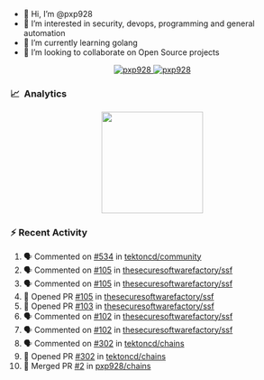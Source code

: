 - 👋  Hi, I’m @pxp928
- 👀  I’m interested in security, devops, programming and general automation
- 🌱  I’m currently learning golang
- 💞️  I’m looking to collaborate on Open Source projects

<p align="center">
  <a href="https://linkedin.com/in/pxp928" target="blank">
    <img src="https://img.shields.io/badge/linkedin-%230077B5.svg?&style=for-the-badge&logo=linkedin&logoColor=white" alt="pxp928" />
  </a>
  <a href="https://twitter.com/pxp928" target="blank">
    <img src="https://img.shields.io/badge/Twitter-1DA1F2?style=for-the-badge&logo=twitter&logoColor=white" alt="pxp928" />
  </a>
</p>

### 📈 &nbsp;Analytics

<p align="center">
  <a href="https://github.com/pxp928">
    <img height="180em" src="https://github-readme-stats-eight-theta.vercel.app/api?username=pxp928&show_icons=true&theme=radical&include_all_commits=true&count_private=true&line_height=26"/>
    <!---
    <img height="180em" src="https://github-readme-stats-eight-theta.vercel.app/api/top-langs/?username=pxp928&layout=compact&theme=radical&line_height=26"/>
    --->
  </a>
</p>

### :zap: Recent Activity

<!--START_SECTION:activity-->
1. 🗣 Commented on [#534](https://github.com/tektoncd/community/issues/534) in [tektoncd/community](https://github.com/tektoncd/community)
2. 🗣 Commented on [#105](https://github.com/thesecuresoftwarefactory/ssf/issues/105) in [thesecuresoftwarefactory/ssf](https://github.com/thesecuresoftwarefactory/ssf)
3. 🗣 Commented on [#105](https://github.com/thesecuresoftwarefactory/ssf/issues/105) in [thesecuresoftwarefactory/ssf](https://github.com/thesecuresoftwarefactory/ssf)
4. 💪 Opened PR [#105](https://github.com/thesecuresoftwarefactory/ssf/pull/105) in [thesecuresoftwarefactory/ssf](https://github.com/thesecuresoftwarefactory/ssf)
5. 💪 Opened PR [#103](https://github.com/thesecuresoftwarefactory/ssf/pull/103) in [thesecuresoftwarefactory/ssf](https://github.com/thesecuresoftwarefactory/ssf)
6. 🗣 Commented on [#102](https://github.com/thesecuresoftwarefactory/ssf/issues/102) in [thesecuresoftwarefactory/ssf](https://github.com/thesecuresoftwarefactory/ssf)
7. 🗣 Commented on [#102](https://github.com/thesecuresoftwarefactory/ssf/issues/102) in [thesecuresoftwarefactory/ssf](https://github.com/thesecuresoftwarefactory/ssf)
8. 🗣 Commented on [#302](https://github.com/tektoncd/chains/issues/302) in [tektoncd/chains](https://github.com/tektoncd/chains)
9. 💪 Opened PR [#302](https://github.com/tektoncd/chains/pull/302) in [tektoncd/chains](https://github.com/tektoncd/chains)
10. 🎉 Merged PR [#2](https://github.com/pxp928/chains/pull/2) in [pxp928/chains](https://github.com/pxp928/chains)
<!--END_SECTION:activity-->

<!---
pxp928/pxp928 is a ✨ special ✨ repository because its `README.md` (this file) appears on your GitHub profile.
You can click the Preview link to take a look at your changes.
--->
